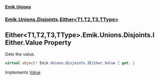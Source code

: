#### [Emik.Unions](index.md 'index')
### [Emik.Unions.Disjoints](Emik.Unions.Disjoints.md 'Emik.Unions.Disjoints').[Either&lt;T1,T2,T3,TType&gt;](Either{T1,T2,T3,TType}.md 'Emik.Unions.Disjoints.Either<T1,T2,T3,TType>')

## Either<T1,T2,T3,TType>.Emik.Unions.Disjoints.IEither.Value Property

Gets the value.

```csharp
virtual object? Emik.Unions.Disjoints.IEither.Value { get; }
```

Implements [Value](IEither.Value.md 'Emik.Unions.Disjoints.IEither.Value')